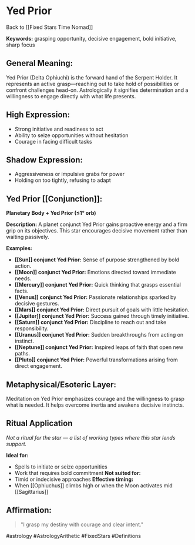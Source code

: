 # Yed Prior

Back to [[Fixed Stars Time Nomad]]

**Keywords:** grasping opportunity, decisive engagement, bold initiative, sharp focus

## General Meaning:
Yed Prior (Delta Ophiuchi) is the forward hand of the Serpent Holder. It represents an active grasp—reaching out to take hold of possibilities or confront challenges head-on. Astrologically it signifies determination and a willingness to engage directly with what life presents.

## High Expression:
- Strong initiative and readiness to act
- Ability to seize opportunities without hesitation
- Courage in facing difficult tasks

## Shadow Expression:
- Aggressiveness or impulsive grabs for power
- Holding on too tightly, refusing to adapt

## Yed Prior [[Conjunction]]:

**Planetary Body + Yed Prior (≤1° orb)**

**Description:**
A planet conjunct Yed Prior gains proactive energy and a firm grip on its objectives. This star encourages decisive movement rather than waiting passively.

**Examples:**
- **[[Sun]] conjunct Yed Prior:** Sense of purpose strengthened by bold action.
- **[[Moon]] conjunct Yed Prior:** Emotions directed toward immediate needs.
- **[[Mercury]] conjunct Yed Prior:** Quick thinking that grasps essential facts.
- **[[Venus]] conjunct Yed Prior:** Passionate relationships sparked by decisive gestures.
- **[[Mars]] conjunct Yed Prior:** Direct pursuit of goals with little hesitation.
- **[[Jupiter]] conjunct Yed Prior:** Success gained through timely initiative.
- **[[Saturn]] conjunct Yed Prior:** Discipline to reach out and take responsibility.
- **[[Uranus]] conjunct Yed Prior:** Sudden breakthroughs from acting on instinct.
- **[[Neptune]] conjunct Yed Prior:** Inspired leaps of faith that open new paths.
- **[[Pluto]] conjunct Yed Prior:** Powerful transformations arising from direct engagement.

## Metaphysical/Esoteric Layer:
Meditation on Yed Prior emphasizes courage and the willingness to grasp what is needed. It helps overcome inertia and awakens decisive instincts.

## Ritual Application
*Not a ritual for the star — a list of working types where this star lends support.*

**Ideal for:**
- Spells to initiate or seize opportunities
- Work that requires bold commitment
**Not suited for:**
- Timid or indecisive approaches
**Effective timing:**
- When [[Ophiuchus]] climbs high or when the Moon activates mid [[Sagittarius]]

## Affirmation:

> "I grasp my destiny with courage and clear intent."

#astrology #AstrologyArithetic #FixedStars #Definitions
